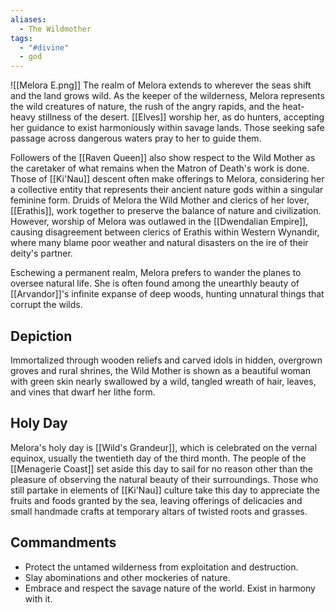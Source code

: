 ```yaml
---
aliases:
  - The Wildmother
tags:
  - "#divine"
  - god
---
```

![[Melora E.png]]
The realm of Melora extends to wherever the seas shift and the land grows wild. As the keeper of the wilderness, Melora represents the wild creatures of nature, the rush of the angry rapids, and the heat-heavy stillness of the desert. [[Elves]] worship her, as do hunters, accepting her guidance to exist harmoniously within savage lands. Those seeking safe passage across dangerous waters pray to her to guide them.

Followers of the [[Raven Queen]] also show respect to the Wild Mother as the caretaker of what remains when the Matron of Death's work is done. Those of [[Ki'Nau]] descent often make offerings to Melora, considering her a collective entity that represents their ancient nature gods within a singular feminine form. Druids of Melora the Wild Mother and clerics of her lover, [[Erathis]], work together to preserve the balance of nature and civilization. However, worship of Melora was outlawed in the [[Dwendalian Empire]], causing disagreement between clerics of Erathis within Western Wynandir, where many blame poor weather and natural disasters on the ire of their deity's partner.

Eschewing a permanent realm, Melora prefers to wander the planes to oversee natural life. She is often found among the unearthly beauty of [[Arvandor]]'s infinite expanse of deep woods, hunting unnatural things that corrupt the wilds.
## Depiction
Immortalized through wooden reliefs and carved idols in hidden, overgrown groves and rural shrines, the Wild Mother is shown as a beautiful woman with green skin nearly swallowed by a wild, tangled wreath of hair, leaves, and vines that dwarf her lithe form.
## Holy Day
Melora's holy day is [[Wild's Grandeur]], which is celebrated on the vernal equinox, usually the twentieth day of the third month. The people of the [[Menagerie Coast]] set aside this day to sail for no reason other than the pleasure of observing the natural beauty of their surroundings. Those who still partake in elements of [[Ki'Nau]] culture take this day to appreciate the fruits and foods granted by the sea, leaving offerings of delicacies and small handmade crafts at temporary altars of twisted roots and grasses.
## Commandments
- Protect the untamed wilderness from exploitation and destruction.
- Slay abominations and other mockeries of nature.
- Embrace and respect the savage nature of the world. Exist in harmony with it.
